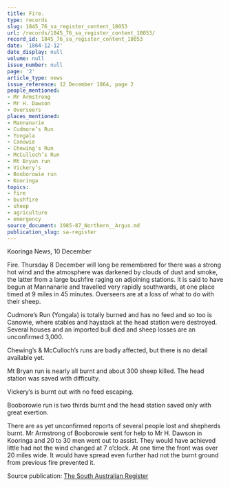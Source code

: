 ```yaml
---
title: Fire.
type: records
slug: 1845_76_sa_register_content_18053
url: /records/1845_76_sa_register_content_18053/
record_id: 1845_76_sa_register_content_18053
date: '1864-12-12'
date_display: null
volume: null
issue_number: null
page: '2'
article_type: news
issue_reference: 12 December 1864, page 2
people_mentioned:
- Mr Armstrong
- Mr H. Dawson
- Overseers
places_mentioned:
- Mannanarie
- Cudmore’s Run
- Yongala
- Canowie
- Chewing’s Run
- McCulloch’s Run
- Mt Bryan run
- Vickery’s
- Booborowie run
- Kooringa
topics:
- fire
- bushfire
- sheep
- agriculture
- emergency
source_document: 1985-87_Northern__Argus.md
publication_slug: sa-register
---
```


Kooringa News, 10 December

Fire.  Thursday 8 December will long be remembered for there was a strong hot wind and the atmosphere was darkened by clouds of dust and smoke, the latter from a large bushfire raging on adjoining stations.  It is said to have begun at Mannanarie and travelled very rapidly southwards, at one place timed at 9 miles in 45 minutes.  Overseers are at a loss of what to do with their sheep.

Cudmore’s Run (Yongala) is totally burned and has no feed and so too is Canowie, where stables and haystack at the head station were destroyed.  Several houses and an imported bull died and sheep losses are an unconfirmed 3,000.

Chewing’s & McCulloch’s runs are badly affected, but there is no detail available yet.

Mt Bryan run is nearly all burnt and about 300 sheep killed.  The head station was saved with difficulty.

Vickery’s is burnt out with no feed escaping.

Booborowie run is two thirds burnt and the head station saved only with great exertion.

There are as yet unconfirmed reports of several people lost and shepherds burnt.  Mr Armstrong of Booborowie sent for help to Mr H. Dawson in Kooringa and 20 to 30 men went out to assist.  They would have achieved little had not the wind changed at 7 o’clock.  At one time the front was over 20 miles wide.  It would have spread even further had not the burnt ground from previous fire prevented it.

Source publication: [The South Australian Register](/publications/sa-register/)

